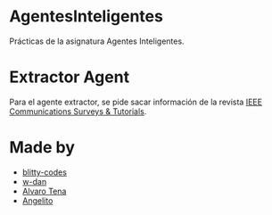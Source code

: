 # AgentesInteligentes
Prácticas de la asignatura Agentes Inteligentes.

# Extractor Agent
Para el agente extractor, se pide sacar información de la revista [IEEE Communications Surveys & Tutorials](https://ieeexplore.ieee.org/xpl/RecentIssue.jsp?punumber=9739).

# Made by

- [blitty-codes](https://github.com/blitty-codes)
- [w-dan](https://github.com/w-dan)
- [Alvaro Tena](https://github.com/AlvaroTena)
- [Angelito](https://github.com/LordMagra)
